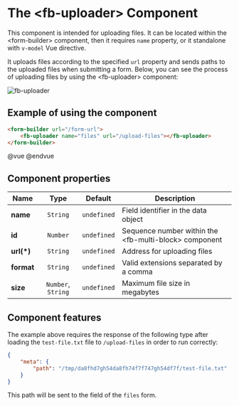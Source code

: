 # The &lt;fb-uploader&gt; Component

This component is intended for uploading files. It can be located within the &lt;form-builder&gt; component, then it requires `name` property, or it standalone with `v-model` Vue directive.

It uploads files according to the specified `url` property and sends paths to the uploaded files when submitting a form. Below, you can see the process of uploading files by using the &lt;fb-uploader&gt; component:

![fb-uploader](https://storage.googleapis.com/static.awes.io/docs/fb-uploader.gif)

## Example of using the component

```html
<form-builder url="/form-url">
    <fb-uploader name="files" url="/upload-files"></fb-uploader>
</form-builder>
```
@vue
<form-builder url="/form-url">
    <fb-uploader name="files" url="/upload-files"></fb-uploader>
</form-builder>
@endvue


## Component properties

| Name                | Type               | Default             | Description                                       |
|---------------------|:------------------:|:-------------------:|---------------------------------------------------|
| **name**            | `String`           | `undefined`         | Field identifier in the data object               |
| **id**              | `Number`           | `undefined`         | Sequence number within the &lt;fb-multi-block&gt; component    |
| **url(*)**          | `String`           | `undefined`         | Address for uploading files                       |
| **format**          | `String`           | `undefined`         | Valid extensions separated by a comma             |
| **size**            | `Number`, `String` | `undefined`         | Maximum file size in megabytes                    |


## Component features

The example above requires the response of the following type after loading the `test-file.txt` file to `/upload-files` in order to run correctly:

```json
{
    "meta": {
        "path": "/tmp/da8fhd7gh54da8fh74f7f747gh54df7f/test-file.txt"
    }
}
```

This path will be sent to the field of the `files` form.
